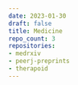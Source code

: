 ```yaml
---
date: 2023-01-30
draft: false
title: Medicine
repo_count: 3
repositories:
- medrxiv
- peerj-preprints
- therapoid
---
```



